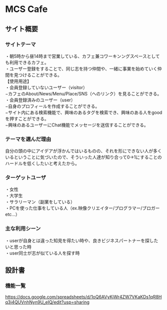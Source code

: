 # MCS Cafe

## サイト概要

### サイトテーマ
・朝5時から昼14時まで営業している、カフェ兼コワーキンングスペースとしても利用できるカフェ。  
・ユーザー登録をすることで、同じ志を持つ仲間や、一緒に事業を始めていく仲間を見つけることができる。  
【使用用途】  
・会員登録していないユーザー（visitor）  
−カフェのAbout/News/Menu/Place/SNS（へのリンク）を見ることができる。  
・会員登録済みのユーザー（user）  
−自身のプロフィールを作成することができる。  
−サイト内にある検索機能で、興味のあるタグを検索でき、興味のある人をgoodを押すことができる。  
−興味のあるユーザーにChat機能でメッセージを送信することができる。  

### テーマを選んだ理由
自分の頭の中にアイデアが浮かんではいるものの、それを形にできない人が多くいるということに気づいたので、そういった人達が知り合って0→1にすることのハードルを低くしたいと考えたから。

### ターゲットユーザ
・女性  
・大学生  
・サラリーマン（副業をしている）  
・PCを使った仕事をしている人（ex.映像クリエイター/プログラマー/ブロガー etc...）  

### 主な利用シーン
・userが自身とは違った知見を得たい時や、良きビジネスパートナーを探したいと思った時  
・user同士が志が似ている人を探す時  

## 設計書

### 機能一覧
<https://docs.google.com/spreadsheets/d/1oQ6AVyKjWr4ZW7VKaKDs1qR8Hq3j4QUVnhNyn9U_eIQ/edit?usp=sharing>
